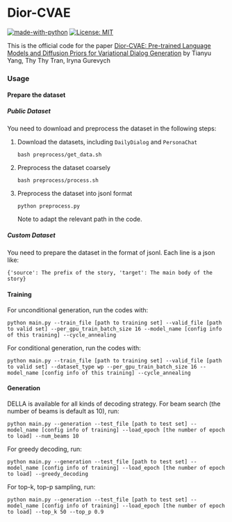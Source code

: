 # Dior-CVAE

[![made-with-python](https://img.shields.io/badge/Made%20with-Python-red.svg)](#python)
[![License: MIT](https://img.shields.io/badge/License-MIT-yellow.svg)](https://opensource.org/licenses/MIT)

This is the official code for the paper [Dior-CVAE: Pre-trained Language Models and Diffusion Priors for Variational Dialog Generation](https://arxiv.org/abs/2305.15025.pdf) by Tianyu Yang, Thy Thy Tran, Iryna Gurevych

### Usage

#### Prepare the dataset
##### Public Dataset
You need to download and preprocess the dataset in the following steps:

1. Download the datasets, including `DailyDialog` and `PersonaChat`

   ```shell
   bash preprocess/get_data.sh
   ```

2. Preprocess the dataset coarsely

   ```shell
   bash preprocess/process.sh
   ```

3. Preprocess the dataset into jsonl format

   ```shell
   python preprocess.py
   ```

   Note to adapt the relevant path in the code.

##### Custom Dataset
You need to  prepare the dataset in the format of jsonl. Each line is a json like:
```
{'source': The prefix of the story, 'target': The main body of the story}
```

#### Training
For unconditional generation, run the codes with:
```
python main.py --train_file [path to training set] --valid_file [path to valid set] --per_gpu_train_batch_size 16 --model_name [config info of this training] --cycle_annealing
```

For conditional generation, run the codes with:
```
python main.py --train_file [path to training set] --valid_file [path to valid set] --dataset_type wp --per_gpu_train_batch_size 16 --model_name [config info of this training] --cycle_annealing
```

#### Generation
DELLA is available for all kinds of decoding strategy. For beam search (the number of beams is default as 10), run:
```
python main.py --generation --test_file [path to test set] --model_name [config info of training] --load_epoch [the number of epoch to load] --num_beams 10
```
For greedy decoding, run:
```
python main.py --generation --test_file [path to test set] --model_name [config info of training] --load_epoch [the number of epoch to load] --greedy_decoding
```
For top-k, top-p sampling, run:
```
python main.py --generation --test_file [path to test set] --model_name [config info of training] --load_epoch [the number of epoch to load] --top_k 50 --top_p 0.9
```


